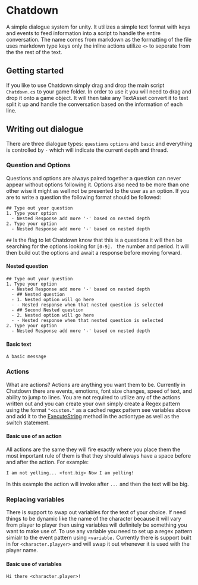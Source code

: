 # Chatdown
A simple dialogue system for unity. It utilizes a simple text format with keys and events to feed information into a script to handle the entire conversation. The name comes from markdown as the formatting of the file uses markdown type keys only the inline actions utilize `<>` to seperate from the the rest of the text.

## Getting started
If you like to use Chatdown simply drag and drop the main script `Chatdown.cs` to your game folder. In order to use it you will need to drag and drop it onto a game object. It will then take any TextAsset convert it to text split it up and handle the conversation based on the information of each line.

## Writing out dialogue
There are three dialogue types: `questions` `options` and `basic` and everything is controlled by `-` which will indicate the current depth and thread.

### Question and Options
Questions and options are always paired together a question can never appear without options following it. Options also need to be more than one other wise it might as well not be presented to the user as an option. If you are to write a question the following format should be followed:
```
## Type out your question
1. Type your option
  - Nested Response add more '-' based on nested depth
2. Type your option
  - Nested Response add more '-' based on nested depth
 ```
 
 `##` Is the flag to let Chatdown know that this is a questions it will then be searching for the options looking for `[0-9]. ` the number and period. It will then build out the options and await a response before moving forward. 
 
#### Nested question
```
## Type out your question
1. Type your option
  - Nested Response add more '-' based on nested depth
  - ## Nested question
  - 1. Nested option will go here
  - - Nested response when that nested question is selected
  - ## Second Nested question
  - 2. Nested option will go here
  - - Nested response when that nested question is selected
2. Type your option
  - Nested Response add more '-' based on nested depth
 ```
#### Basic text
```
A basic message
```

### Actions
What are actions? Actions are anything you want them to be. Currently in Chatdown there are events, emotions, font size changes, speed of text, and ability to jump to lines. You are not required to utilize any of the actions written out and you can create your own simply create a Regex pattern using the format `"<custom."` as a cached regex pattern see variables above and add it to the [ExecuteString](https://github.com/BrianAA/chatdown/blob/60fe9b568be8bf64d2b51ee4e76d67b24e3c26a0/Chatdown.cs#L148-L187) method in the actiontype as well as the switch statement. 

#### Basic use of an action
All actions are the same they will fire exactly where you place them the most important rule of them is that they should always have a space before and after the action. For example:
```
I am not yelling... <font.big> Now I am yelling!
```
In this example the action will invoke after `...` and then the text will be big.

### Replacing variables
There is support to swap out variables for the text of your choice. If need things to be dynamic like the name of the character because it will vary from player to player then using variables will definitely be something you want to make use of. To use any variable you need to set up a regex pattern simialr to the event pattern using `<variable.` Currently there is support built in for `<character.playyer>` and will swap it out whenever it is used with the player name. 

#### Basic use of variables
```
Hi there <character.player>!
```


